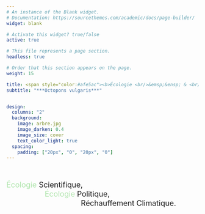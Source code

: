 ```yaml
---
# An instance of the Blank widget.
# Documentation: https://sourcethemes.com/academic/docs/page-builder/
widget: blank

# Activate this widget? true/false
active: true

# This file represents a page section.
headless: true

# Order that this section appears on the page.
weight: 15

title: <span style="color:#afe5ac"><b>Écologie <br/>&emsp;&ensp; & <br/> Entropie<b/></span>
subtitle: "***Octopons vulgaris***"


design:
  columns: "2"
  background:
    image: arbre.jpg
    image_darken: 0.4
    image_size: cover 
    text_color_light: true
  spacing:
    padding: ["20px", "0", "20px", "0"]
---
```




<br/>


<p style="font-size:140%;"><span style="color:#afe5ac">Écologie</span> Scientifique,<br/> &emsp; &emsp; &emsp; &emsp; <span style="color:#afe5ac">Écologie</span> Politique,<br/> &emsp; &emsp;&emsp; &emsp;  &emsp; &emsp; &emsp; &emsp; Réchauffement Climatique.<p/>


